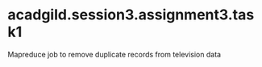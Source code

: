 # acadgild.session3.assignment3.task1
Mapreduce job to remove duplicate records from television data
